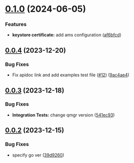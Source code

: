# [0.1.0](https://github.com/IBM/mqcloud-go-sdk/compare/v0.0.4...v0.1.0) (2024-06-05)


### Features

* **keystore certificate:** add ams configuration ([af6bfcd](https://github.com/IBM/mqcloud-go-sdk/commit/af6bfcd94478faf8f71b1c448d4a5523db55bc39))

## [0.0.4](https://github.com/IBM/mqcloud-go-sdk/compare/v0.0.3...v0.0.4) (2023-12-20)


### Bug Fixes

* Fix apidoc link and add examples test file ([#12](https://github.com/IBM/mqcloud-go-sdk/issues/12)) ([9ac4ae4](https://github.com/IBM/mqcloud-go-sdk/commit/9ac4ae4e2cc689368d4e2fd5ec1c901a06424f41))

## [0.0.3](https://github.com/IBM/mqcloud-go-sdk/compare/v0.0.2...v0.0.3) (2023-12-18)


### Bug Fixes

* **Integration Tests:** change qmgr version ([541ec93](https://github.com/IBM/mqcloud-go-sdk/commit/541ec93d83284bae27f27901771aa94dda2d0aac))

## [0.0.2](https://github.com/IBM/mqcloud-go-sdk/compare/v0.0.1...v0.0.2) (2023-12-15)


### Bug Fixes

* specify go ver ([39d9260](https://github.com/IBM/mqcloud-go-sdk/commit/39d92601a94beb94e83f3d5c4a5423b031d40cc3))
